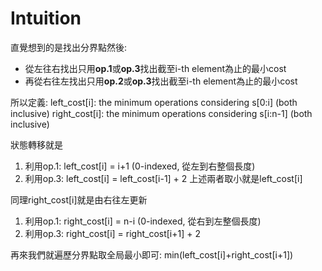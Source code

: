 # Intuition

直覺想到的是找出分界點然後:
- 從左往右找出只用**op.1**或**op.3**找出截至i-th element為止的最小cost
- 再從右往左找出只用**op.2**或**op.3**找出截至i-th element為止的最小cost

所以定義:
left_cost[i]: the minimum operations considering s[0:i] (both inclusive)
right_cost[i]: the minimum operations considering s[i:n-1] (both inclusive)

狀態轉移就是

1. 利用op.1: left_cost[i] = i+1 (0-indexed, 從左到右整個長度)
2. 利用op.3: left_cost[i] = left_cost[i-1] + 2
上述兩者取小就是left_cost[i]

同理right_cost[i]就是由右往左更新
1. 利用op.1: right_cost[i] = n-i (0-indexed, 從右到左整個長度)
2. 利用op.3: right_cost[i] = right_cost[i+1] + 2

再來我們就遍歷分界點取全局最小即可: min(left_cost[i]+right_cost[i+1])